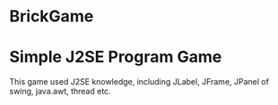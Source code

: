 # BrickGame
Simple J2SE Program Game
========================
This game used J2SE knowledge, including JLabel, JFrame, JPanel of swing, java.awt, thread etc.


